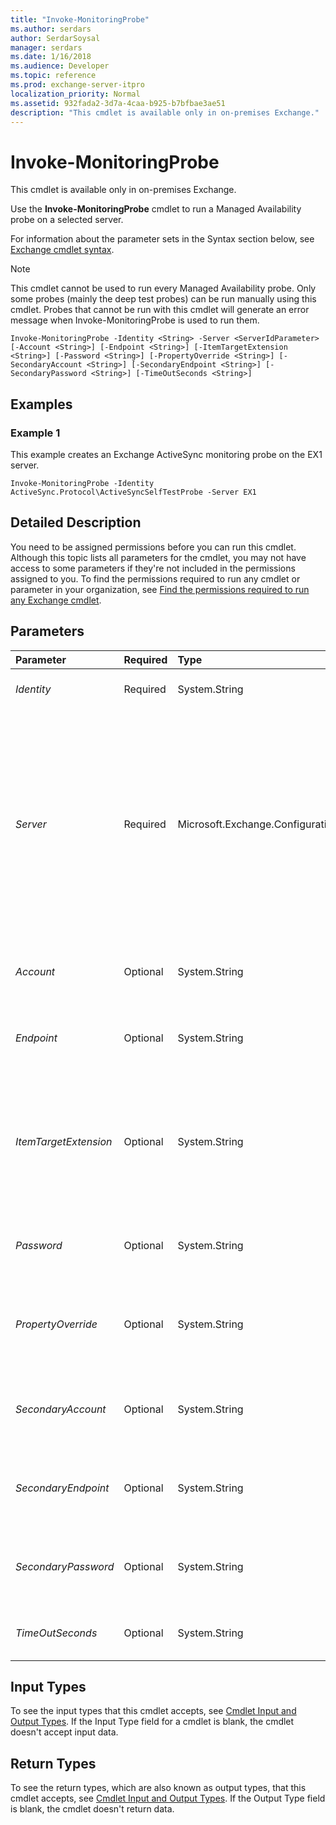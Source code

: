 ```yaml
---
title: "Invoke-MonitoringProbe"
ms.author: serdars
author: SerdarSoysal
manager: serdars
ms.date: 1/16/2018
ms.audience: Developer
ms.topic: reference
ms.prod: exchange-server-itpro
localization_priority: Normal
ms.assetid: 932fada2-3d7a-4caa-b925-b7bfbae3ae51
description: "This cmdlet is available only in on-premises Exchange."
---
```


# Invoke-MonitoringProbe

This cmdlet is available only in on-premises Exchange. 
  
Use the **Invoke-MonitoringProbe** cmdlet to run a Managed Availability probe on a selected server.
  
For information about the parameter sets in the Syntax section below, see [Exchange cmdlet syntax](https://technet.microsoft.com/library/bb123552.aspx). 
  
> [!NOTE]
> This cmdlet cannot be used to run every Managed Availability probe. Only some probes (mainly the deep test probes) can be run manually using this cmdlet. Probes that cannot be run with this cmdlet will generate an error message when Invoke-MonitoringProbe is used to run them. 
  
```
Invoke-MonitoringProbe -Identity <String> -Server <ServerIdParameter> [-Account <String>] [-Endpoint <String>] [-ItemTargetExtension <String>] [-Password <String>] [-PropertyOverride <String>] [-SecondaryAccount <String>] [-SecondaryEndpoint <String>] [-SecondaryPassword <String>] [-TimeOutSeconds <String>]

```

## Examples
<a name="Examples"> </a>

### Example 1

This example creates an Exchange ActiveSync monitoring probe on the EX1 server.
  
```
Invoke-MonitoringProbe -Identity ActiveSync.Protocol\ActiveSyncSelfTestProbe -Server EX1
```

## Detailed Description
<a name="DetailedDescription"> </a>

You need to be assigned permissions before you can run this cmdlet. Although this topic lists all parameters for the cmdlet, you may not have access to some parameters if they're not included in the permissions assigned to you. To find the permissions required to run any cmdlet or parameter in your organization, see [Find the permissions required to run any Exchange cmdlet](https://technet.microsoft.com/library/mt432940.aspx).
  
## Parameters
<a name="DetailedDescription"> </a>

|**Parameter**|**Required**|**Type**|**Description**|
|:-----|:-----|:-----|:-----|
| _Identity_ <br/> |Required  <br/> |System.String  <br/> |The _Identity_ parameter specifies the identity of the monitoring probe to run. <br/> |
| _Server_ <br/> |Required  <br/> |Microsoft.Exchange.Configuration.Tasks.ServerIdParameter  <br/> | The _Server_ parameter specifies the Exchange server where you want to run this command. You can use any value that uniquely identifies the server. For example: <br/>  Name <br/>  FQDN <br/>  Distinguished name (DN) <br/>  Exchange Legacy DN <br/>  If you don't use this parameter, the command is run on the local server. <br/>  You can't use this parameter to configure other Edge Transport servers remotely. <br/> |
| _Account_ <br/> |Optional  <br/> |System.String  <br/> |The _Account_ parameter specifies the identity of the mailbox or user account that will run the monitoring probe. <br/> |
| _Endpoint_ <br/> |Optional  <br/> |System.String  <br/> |The _Endpoint_ parameter specifies the name of the monitoring probe endpoint to connect to, for example, contoso.mail.com. <br/> |
| _ItemTargetExtension_ <br/> |Optional  <br/> |System.String  <br/> |The _ItemTargetExtension_ parameter specifies cmdlet extension data that you can pass to the monitoring probe. The probe that runs on the server may require specific data for its execution. This data is presented to the probe on execution in an XML format. <br/> |
| _Password_ <br/> |Optional  <br/> |System.String  <br/> |The _Password_ parameter specifies the password of the mailbox or user account that will run the monitoring probe. <br/> |
| _PropertyOverride_ <br/> |Optional  <br/> |System.String  <br/> |The _PropertyOverride_ parameter specifies a property that you want to override, for example, to set the time-out value to be extended beyond the default value. <br/> |
| _SecondaryAccount_ <br/> |Optional  <br/> |System.String  <br/> |The _SecondaryAccount_ parameter specifies the identity of the delegate mailbox or user account that will run the monitoring probe. <br/> |
| _SecondaryEndpoint_ <br/> |Optional  <br/> |System.String  <br/> |The _SecondaryEndpoint_ parameter specifies the name of the secondary monitoring probe endpoint to connect to, for example, contoso.mail.fabrikam.com. <br/> |
| _SecondaryPassword_ <br/> |Optional  <br/> |System.String  <br/> |The _SecondaryPassword_ parameter specifies the password of the delegate mailbox or user account that will run the monitoring probe. <br/> |
| _TimeOutSeconds_ <br/> |Optional  <br/> |System.String  <br/> |The _TimeOutSeconds_ parameter specifies the monitoring operation time-out period. <br/> |
   
## Input Types
<a name="InputTypes"> </a>

To see the input types that this cmdlet accepts, see [Cmdlet Input and Output Types](http://go.microsoft.com/fwlink/p/?linkId=616387). If the Input Type field for a cmdlet is blank, the cmdlet doesn't accept input data. 
  
## Return Types
<a name="ReturnTypes"> </a>

To see the return types, which are also known as output types, that this cmdlet accepts, see [Cmdlet Input and Output Types](http://go.microsoft.com/fwlink/p/?linkId=616387). If the Output Type field is blank, the cmdlet doesn't return data. 
  

